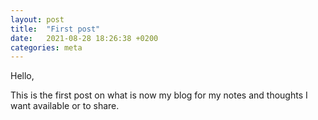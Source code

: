 ```yaml
---
layout: post
title:  "First post"
date:   2021-08-28 18:26:38 +0200
categories: meta
---
```

Hello,

This is the first post on what is now my blog for my notes and thoughts I want available or to share.
